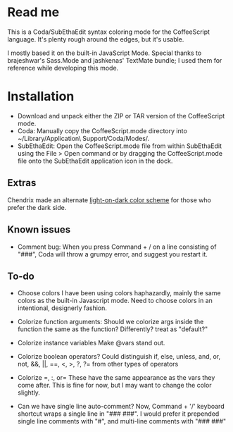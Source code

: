 Read me
=======
 
This is a Coda/SubEthaEdit syntax coloring mode for the CoffeeScript language.
It's plenty rough around the edges, but it's usable.
 
I mostly based it on the built-in JavaScript Mode.
Special thanks to brajeshwar's Sass.Mode and jashkenas' TextMate bundle;
I used them for reference while developing this mode.
 
 
Installation
============
 
- Download and unpack either the ZIP or TAR version of the CoffeeScript mode.
- Coda:
  Manually copy the CoffeeScript.mode directory into ~/Library/Application\ Support/Coda/Modes/.
- SubEthaEdit:
  Open the CoffeeScript.mode file from within SubEthaEdit using the File > Open command 
  or by dragging the CoffeeScript.mode file onto the SubEthaEdit application icon in the dock.
 
Extras
------------
Chendrix made an alternate [light-on-dark color scheme](https://github.com/chendrix/Specials-Board) for those who prefer the dark side.
 
Known issues
------------
- Comment bug:
  When you press Command + / on a line consisting of "###",
  Coda will throw a grumpy error, and suggest you restart it.
 
 
 
To-do
-----
- Choose colors
  I have been using colors haphazardly,
  mainly the same colors as the built-in Javascript mode.
  Need to choose colors in an intentional, designerly fashion.
 
 
 
- Colorize function arguments:
  Should we colorize args inside the function 
  the same as the function? Differently? treat as "default?"
 
- Colorize instance variables
  Make @vars stand out.
   
- Colorize boolean operators?
  Could distinguish if, else, unless, and, or, not, &&, ||, ==, <, >, ?, ?= from other types of operators
   
- Colorize =, :, or=
  These have the same appearance as the vars they come after.
  This is fine for now, but I may want to change the color slightly.
 
 
 
- Can we have single line auto-comment?
  Now, Command + '/' keyboard shortcut wraps a single line in "### ###".
  I would prefer it prepended single line comments with "#",
  and multi-line comments with "### ###"